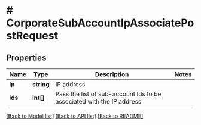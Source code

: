 # # CorporateSubAccountIpAssociatePostRequest

## Properties

Name | Type | Description | Notes
------------ | ------------- | ------------- | -------------
**ip** | **string** | IP address |
**ids** | **int[]** | Pass the list of sub-account Ids to be associated with the IP address |

[[Back to Model list]](../../README.md#models) [[Back to API list]](../../README.md#endpoints) [[Back to README]](../../README.md)

